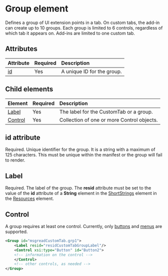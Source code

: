 # Group element
Defines a group of UI extension points in a tab.  On custom tabs, the add-in can create up to 10 groups. Each group is limited to 6 controls, regardless of which tab it appears on. Add-ins are limited to one custom tab.

## Attributes

|  Attribute  |  Required  |  Description  |
|:-----|:-----|:-----|
|  [id](#xsitype)  |  Yes  | A unique ID for the group.|

## Child elements
|  Element |  Required  |  Description  |
|:-----|:-----|:-----|
|  [Label](#label)      | Yes |  The label for the CustomTab or a group.  |
|  [Control](#control)    | Yes |  Collection of one or more Control objects.  |

## id attribute
Required. Unique identifier for the group. It is a string with a maximum of 125 characters. This must be unique within the manifest or the group will fail to render.

## Label 
Required. The label of the group. The  **resid** attribute must be set to the value of the **id** attribute of a **String** element in the [ShortStrings](./resources.md#shortstrings) element in the [Resources](./resources.md) element.

## Control
A group requires at least one control. Currently, only [buttons](./control.md#button-control) and [menus](./control.md#menu-dropdown-button-controls) are supported. 

```xml
<Group id="msgreadCustomTab.grp1">
    <Label resid="residCustomTabGroupLabel"/>
    <Control xsi:type="Button" id="Button2">
    <!-- information on the control -->
    </Control>
    <!-- other controls, as needed -->
</Group>
```